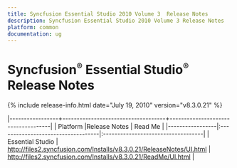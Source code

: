 ```yaml
---
title: Syncfusion Essential Studio 2010 Volume 3  Release Notes  
description: Syncfusion Essential Studio 2010 Volume 3 Release Notes  
platform: common
documentation: ug
---
```


# Syncfusion<sup style="font-size:70%">&reg;</sup>   Essential Studio<sup style="font-size:70%">&reg;</sup> Release Notes  

{% include release-info.html date="July 19, 2010"  version="v8.3.0.21" %} 


|-----------------+------------------------------------+------------------------------------|
|   Platform      |Release Notes                       | Read Me                            |
|-----------------|:-----------------------------------|:-----------------------------------|
| Essential Studio  | <http://files2.syncfusion.com/Installs/v8.3.0.21/ReleaseNotes/UI.html> | <http://files2.syncfusion.com/Installs/v8.3.0.21/ReadMe/UI.html> |



